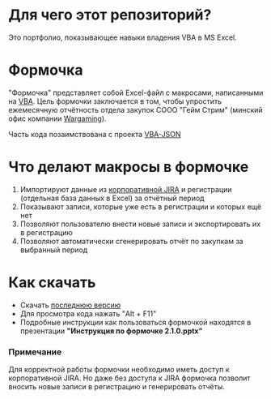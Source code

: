 # Для чего этот репозиторий?
Это портфолио, показывающее навыки владения VBA в MS Excel.

# Формочка
"Формочка" представляет собой Excel-файл с макросами, написанными на [VBA](https://ru.wikipedia.org/wiki/Visual_Basic_for_Applications). Цель формочки заключается в том, чтобы упростить ежемесячную отчётность отдела закупок СООО "Гейм Стрим" (минский офис компании [Wargaming](https://wargaming.net)).

Часть кода позаимствована с проекта [VBA-JSON](https://github.com/VBA-tools/VBA-JSON)

# Что делают макросы в формочке
1. Импортируют данные из [корпоративной JIRA](https://wgjira.wargaming.net) и регистрации (отдельная база данных в Excel) за отчётный период
2. Показывают записи, которые уже есть в регистрации и которых ещё нет
3. Позволяют пользователю внести новые записи и экспортировать их в регистрацию
4. Позволяют автоматически сгенерировать отчёт по закупкам за выбранный период

# Как скачать
- Скачать [последнюю версию](https://github.com/l122/Excel-vba-Formochka-/releases/tag/v.2.1.0)
- Для просмотра кода нажать "Alt + F11"
- Подробные инструкции как пользоваться формочкой находятся в презентации **"Инструкция по формочке 2.1.0.pptx"**


### Примечание
Для корректной работы формочки необходимо иметь доступ к корпоративной JIRA. Но даже без доступа к JIRA формочка позволит вносить новые записи в регистрацию и генерировать отчёты.
